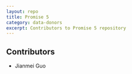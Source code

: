 ```yaml
---
layout: repo
title: Promise 5
category: data-donors
excerpt: Contributors to Promise 5 repository
---
```

## Contributors

 * Jianmei Guo
